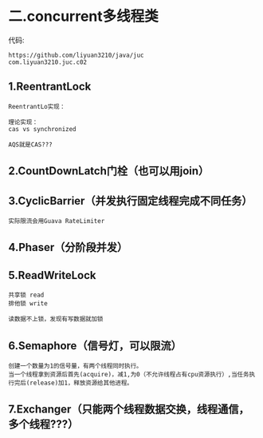 # 二.concurrent多线程类

代码:

```
https://github.com/liyuan3210/java/juc
com.liyuan3210.juc.c02
```

## 1.ReentrantLock

```
ReentrantLo实现：

理论实现：
cas vs synchronized

AQS就是CAS???
```

## 2.CountDownLatch门栓（也可以用join）



## 3.CyclicBarrier（并发执行固定线程完成不同任务）

```
实际限流会用Guava RateLimiter
```



## 4.Phaser（分阶段并发）



## 5.ReadWriteLock

```
共享锁 read
排他锁 write

读数据不上锁，发现有写数据就加锁
```

## 6.Semaphore（信号灯，可以限流）

```
创建一个数量为1的信号量，有两个线程同时执行。
当一个线程拿到资源后首先(acquire)，减1,为0（不允许线程占有cpu资源执行）,当任务执行完后(release)加1，释放资源给其他进程。
```

## 7.Exchanger（只能两个线程数据交换，线程通信，多个线程???）